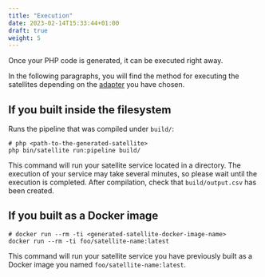 ```yaml
---
title: "Execution"
date: 2023-02-14T15:33:44+01:00
draft: true
weight: 5
---
```


Once your PHP code is generated, it can be executed right away.

In the following paragraphs, you will find the method for executing the satellites depending on 
the [adapter](http://localhost:1313/documentation/core-concept/satellite#setting-up-the-adapter) you have chosen.

## If you built inside the filesystem

Runs the pipeline that was compiled under `build/`:

```shell
# php <path-to-the-generated-satellite>
php bin/satellite run:pipeline build/
```

This command will run your satellite service located in a directory. The execution of your service may take several minutes,
so please wait until the execution is completed.
After compilation, check that `build/output.csv` has been created.

## If you built as a Docker image

```shell
# docker run --rm -ti <generated-satellite-docker-image-name>
docker run --rm -ti foo/satellite-name:latest
```

This command will run your satellite service you have previously built as a Docker image you named `foo/satellite-name:latest`.
